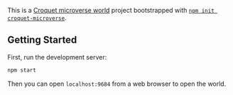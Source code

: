 This is a [Croquet microverse world](https://github.com/neolay/diverse) project bootstrapped with [`npm init croquet-microverse`](https://www.npmjs.com/package/create-croquet-microverse).

## Getting Started

First, run the development server:

```bash
npm start
```

Then you can open `localhost:9684` from a web browser to open the world.